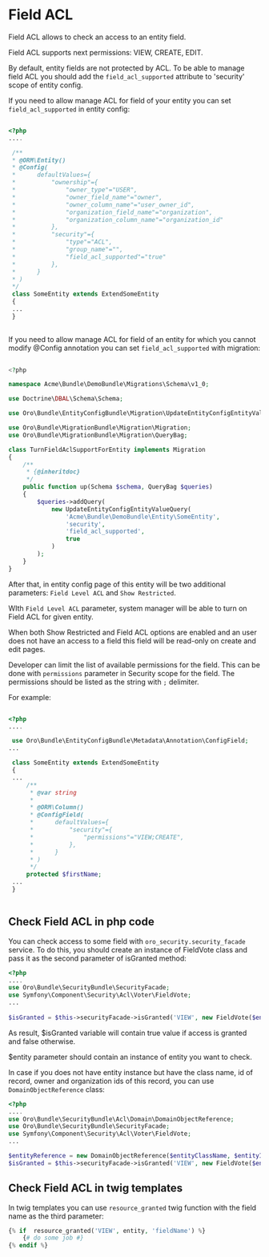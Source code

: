 Field ACL
=========

Field ACL allows to check an access to an entity field.

Field ACL supports next permissions: VIEW, CREATE, EDIT. 

By default, entity fields are not protected by ACL. To be able to manage field ACL you should add the `field_acl_supported` attribute to 'security' scope of entity config.

If you need to allow manage ACL for field of your entity you can set `field_acl_supported` in entity config:

``` php

<?php
....

 /**
 * @ORM\Entity()
 * @Config(
 *      defaultValues={
 *          "ownership"={
 *              "owner_type"="USER",
 *              "owner_field_name"="owner",
 *              "owner_column_name"="user_owner_id",
 *              "organization_field_name"="organization",
 *              "organization_column_name"="organization_id"
 *          },
 *          "security"={
 *              "type"="ACL",
 *              "group_name"="",
 *              "field_acl_supported"="true"
 *          },
 *      }
 * )
 */
 class SomeEntity extends ExtendSomeEntity
 {
 ...
 }
 
 ```
 
If you need to allow manage ACL for field of an entity for which you cannot modify @Config annotation you can set `field_acl_supported` with migration:
 
``` php
 
<?php

namespace Acme\Bundle\DemoBundle\Migrations\Schema\v1_0;

use Doctrine\DBAL\Schema\Schema;

use Oro\Bundle\EntityConfigBundle\Migration\UpdateEntityConfigEntityValueQuery;

use Oro\Bundle\MigrationBundle\Migration\Migration;
use Oro\Bundle\MigrationBundle\Migration\QueryBag;

class TurnFieldAclSupportForEntity implements Migration
{
    /**
     * {@inheritdoc}
     */
    public function up(Schema $schema, QueryBag $queries)
    {
        $queries->addQuery(
            new UpdateEntityConfigEntityValueQuery(
                'Acme\Bundle\DemoBundle\Entity\SomeEntity',
                'security',
                'field_acl_supported',
                true
            )
        );
    }
}

```

After that, in entity config page of this entity will be two additional parameters: `Field Level ACL` and `Show Restricted`.

WIth `Field Level ACL` parameter, system manager will be able to turn on Field ACL for given entity. 

When both Show Restricted and Field ACL options are enabled and an user does not have an access to a field this field will be read-only on create and edit pages.

Developer can limit the list of available permissions for the field. This can be done with `permissions` parameter in Security scope for the field.
The permissions should be listed as the string with `;` delimiter. 

For example:

``` php

<?php
....

 use Oro\Bundle\EntityConfigBundle\Metadata\Annotation\ConfigField;
...

 class SomeEntity extends ExtendSomeEntity
 {
 ...
     /**
      * @var string
      *
      * @ORM\Column()
      * @ConfigField(
      *      defaultValues={
      *          "security"={
      *              "permissions"="VIEW;CREATE",
      *          },
      *      }
      * )
      */
     protected $firstName;
 ...    
 }
 
 ```

Check Field ACL in php code
---------------------------

You can check access to some field with `oro_security.security_facade` service. To do this, you should create an instance of FieldVote class and pass it as the second parameter of isGranted method:


``` php
<?php
....
use Oro\Bundle\SecurityBundle\SecurityFacade;
use Symfony\Component\Security\Acl\Voter\FieldVote;
...
 
$isGranted = $this->securityFacade->isGranted('VIEW', new FieldVote($entity, 'fieldName'));

```

As result, $isGranted variable will contain true value if access is granted and false otherwise.

$entity parameter should contain an instance of entity you want to check.

In case if you does not have entity instance but have the class name, id of record, owner and organization ids of this record, you can use `DomainObjectReference` class:
 
``` php
<?php
....
use Oro\Bundle\SecurityBundle\Acl\Domain\DomainObjectReference;
use Oro\Bundle\SecurityBundle\SecurityFacade;
use Symfony\Component\Security\Acl\Voter\FieldVote;
...

$entityReference = new DomainObjectReference($entityClassName, $entityId, $ownerId, $organizationId);
$isGranted = $this->securityFacade->isGranted('VIEW', new FieldVote($entityReference, 'fieldName'));

``` 

Check Field ACL in twig templates
---------------------------------

In twig templates you can use `resource_granted` twig function with the field name as the third parameter:
 
``` php
{% if  resource_granted('VIEW', entity, 'fieldName') %}
    {# do some job #}
{% endif %}
```
